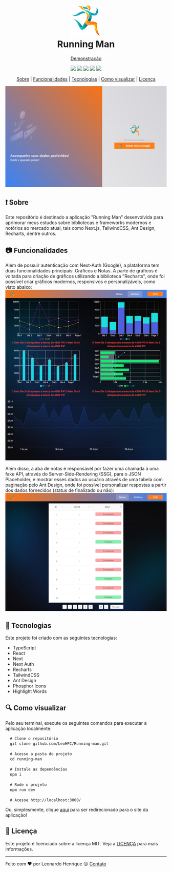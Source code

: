 <h1 align="center">
  <img src="https://github.com/LeoHPC/Running-man/blob/main/public/logo.png" width="100">
  <br>
  Running Man
</h1>

<p align="center">
  <a href="https://running-man-leohpc.vercel.app">Demonstração</a>
</p>

<p align="center">
  <img src="https://img.shields.io/github/languages/top/leohpc/Running-man">
  <img src="https://img.shields.io/github/issues/leohpc/Running-man">
  <img src="https://img.shields.io/github/forks/leohpc/Running-man">
  <img src="https://img.shields.io/github/stars/leohpc/Running-man">
  <img src="https://img.shields.io/static/v1?label=license&message=MIT&color=E51C44">
</p>

<p align="center">
  <a href="#exclamation-sobre">Sobre</a> | <a href="#camera-funcionalidades">Funcionalidades</a> | <a href="#rocket-tecnologias">Tecnologias</a> | <a href="#mag-como-visualizar">Como visualizar</a> | <a href="#memo-licença">Licença</a>
</p>

<img src="https://github.com/LeoHPC/Running-man/blob/main/public/demo01.png">

## :exclamation: Sobre

Este repositório é destinado a aplicação "Running Man" desenvolvida para aprimorar meus estudos sobre bibliotecas e frameworks modernos e notórios ao mercado atual, tais como Next.js, TailwindCSS, Ant Design, Recharts, dentre outros.

## :camera: Funcionalidades

Além de possuir autenticação com Next-Auth (Google), a plataforma tem duas funcionalidades principais: Gráficos e Notas.
A parte de gráficos é voltada para criação de gráficos utilizando a biblioteca "Recharts", onde foi possível criar gráficos modernos, responsivos e personalizáveis, como visto abaixo:
<img src="https://github.com/LeoHPC/Running-man/blob/main/public/demo02.png" />

Além disso, a aba de notas é responsável por fazer uma chamada à uma fake API, através do Server-Side-Rendering (SSG), para o JSON Placeholder, e mostrar esses dados ao usuário através de uma tabela com paginação pelo Ant Design, onde foi possível personalizar respostas a partir dos dados fornecidos (status de finalizado ou não):
<img src="https://github.com/LeoHPC/Running-man/blob/main/public/demo03.png" />

## :rocket: Tecnologias

Este projeto foi criado com as seguintes tecnologias:

- TypeScript
- React
- Next
- Next Auth
- Recharts
- TailwindCSS
- Ant Design
- Phosphor Icons
- Highlight Words

## :mag: Como visualizar

Pelo seu terminal, execute os seguintes comandos para executar a aplicação localmente:
```shell
  # Clone o repositório
  git clone github.com/LeoHPC/Running-man.git
  
  # Acesse a pasta do projeto
  cd running-man
  
  # Instale as dependências 
  npm i
  
  # Rode o projeto
  npm run dev
  
  # Acesse http://localhost:3000/
```
Ou, simplesmente, clique <a href="https://running-man-leohpc.vercel.app">aqui</a> para ser redirecionado para o site da aplicação!

## :memo: Licença

Este projeto é licenciado sobre a licença MIT. Veja a [LICENÇA](https://opensource.org/licenses/MIT) para mais informações.

---

Feito com ❤ por Leonardo Henrique :kissing: [Contato](https://www.linkedin.com/in/leonardo-henrique-33a3ab210)
